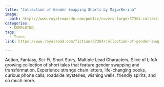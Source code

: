 ```yaml
---
title: "Collection of Gender Swapping Shorts by MajorKerina"
image:
  path: https://www.royalroadcdn.com/public/covers-large/37304-collection-of-gender-swapping-shorts.jpg
categories:
  - COMPLETED
tags:
  - Trans
link: https://www.royalroad.com/fiction/37304/collection-of-gender-swapping-shorts

---
```

Action, Fantasy, Sci-Fi, Short Story, Multiple Lead Characters, Slice of LifeA growing collection of short tales that feature gender swapping and transformation. Experience strange chain letters, life-changing books, curious phone calls, roadside mysteries, wishing wells, friendly spirits, and so much more.

